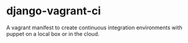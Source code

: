 django-vagrant-ci
=================

A vagrant manifest to create continuous integration environments with puppet on a local box or in the cloud. 
